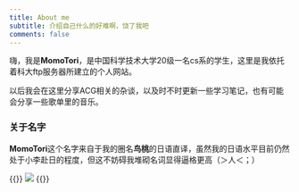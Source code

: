 ```yaml
---
title: About me
subtitle: 介绍自己什么的好难啊，饶了我吧
comments: false
---
```


嗨，我是**MomoTori**，是中国科学技术大学20级一名cs系的学生，这里是我依托着科大ftp服务器所建立的个人网站。

以后我会在这里分享ACG相关的杂谈，以及时不时更新一些学习笔记，也有可能会分享一些歌单里的音乐。

### 关于名字
**MomoTori**这个名字来自于我的圈名**鸟桃**的日语直译，虽然我的日语水平目前仍然处于小李赴日的程度，但这不妨碍我堆砌名词显得逼格更高（＞人＜；）


{{<raw>}}
<IMG SRC="/cgi-bin/Count.cgi?df=taoyang_2002.dat">
{{</raw>}}